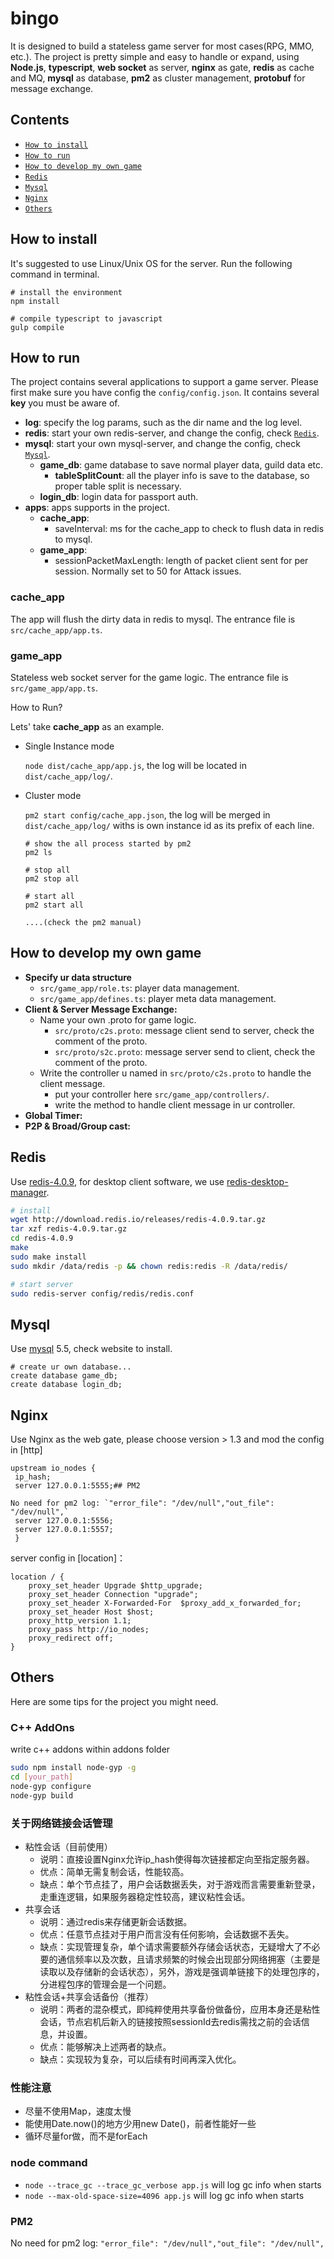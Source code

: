 # bingo

It is designed to build a stateless game server for most cases(RPG, MMO, etc.). 
The project is pretty simple and easy to handle or expand, 
using **Node.js**, **typescript**, **web socket** as server, **nginx** as gate, **redis** as cache and MQ, **mysql** as database, **pm2** as cluster management, **protobuf** for message exchange.

## Contents

* [`How to install`](#how-to-install)
* [`How to run`](#how-to-run)
* [`How to develop my own game`](#how-to-develop-my-own-game)
* [`Redis`](#Redis)
* [`Mysql`](#Mysql)
* [`Nginx`](#Nginx)
* [`Others`](#Others)

## How to install

It's suggested to use Linux/Unix OS for the server. Run the following command in terminal.
```
# install the environment
npm install

# compile typescript to javascript
gulp compile
```
## How to run

The project contains several applications to support a game server. Please first make sure you have config the `config/config.json`.
It contains several **key** you must be aware of.
* **log**: specify the log params, such as the dir name and the log level.
* **redis**: start your own redis-server, and change the config, check [`Redis`](#Redis).
* **mysql**: start your own mysql-server, and change the config, check [`Mysql`](#Mysql).
    * **game_db**: game database to save normal player data, guild data etc.
        * **tableSplitCount**: all the player info is save to the database, so proper table split is necessary.
    * **login_db**: login data for passport auth.
* **apps**: apps supports in the project.
    * **cache_app**: 
        * saveInterval: ms for the cache_app to check to flush data in redis to mysql.
    * **game_app**:
        * sessionPacketMaxLength: length of packet client sent for per session. Normally set to 50 for Attack issues.

### cache_app

The app will flush the dirty data in redis to mysql. The entrance file is `src/cache_app/app.ts`. 

### game_app

Stateless web socket server for the game logic. The entrance file is `src/game_app/app.ts`.

How to Run? 

Lets' take **cache_app** as an example.

* Single Instance mode

    `node dist/cache_app/app.js`, the log will be located in `dist/cache_app/log/`.
* Cluster mode
 
    `pm2 start config/cache_app.json`, the log will be merged in `dist/cache_app/log/` withs is own instance id as its prefix of each line.
    
    ```
    # show the all process started by pm2
    pm2 ls
    
    # stop all
    pm2 stop all
    
    # start all
    pm2 start all
    
    ....(check the pm2 manual)
    ```

## How to develop my own game

* **Specify ur data structure**
    * `src/game_app/role.ts`: player data management.
    * `src/game_app/defines.ts`: player meta data management.
* **Client & Server Message Exchange:** 
    * Name your own .proto for game logic.
        * `src/proto/c2s.proto`: message client send to server, check the comment of the proto.
        * `src/proto/s2c.proto`: message server send to client, check the comment of the proto.
    * Write the controller u named in `src/proto/c2s.proto` to handle the client message.
        * put your controller here `src/game_app/controllers/`.
        * write the method to handle client message in ur controller.
* **Global Timer:**
* **P2P & Broad/Group cast:**


## Redis

Use [redis-4.0.9](https://redis.io/download), for desktop client software, we use [redis-desktop-manager](https://redisdesktop.com/).

```bash
# install
wget http://download.redis.io/releases/redis-4.0.9.tar.gz
tar xzf redis-4.0.9.tar.gz
cd redis-4.0.9
make
sudo make install
sudo mkdir /data/redis -p && chown redis:redis -R /data/redis/

# start server
sudo redis-server config/redis/redis.conf
```

## Mysql 

Use [mysql](https://www.mysql.com/downloads/) 5.5, check website to install. 

```
# create ur own database...
create database game_db;
create database login_db;
```

## Nginx

Use Nginx as the web gate, please choose version > 1.3 and mod the config in [http]
```$xslt
upstream io_nodes {
 ip_hash;
 server 127.0.0.1:5555;## PM2

No need for pm2 log: `"error_file": "/dev/null","out_file": "/dev/null",`
 server 127.0.0.1:5556;
 server 127.0.0.1:5557;
 }
```
server config in [location]：
```
location / {
    proxy_set_header Upgrade $http_upgrade;
    proxy_set_header Connection "upgrade";
    proxy_set_header X-Forwarded-For  $proxy_add_x_forwarded_for;
    proxy_set_header Host $host;
    proxy_http_version 1.1;
    proxy_pass http://io_nodes;
    proxy_redirect off;
}
```

## Others

Here are some tips for the project you might need.

### C++ AddOns

write c++ addons within addons folder

```bash
sudo npm install node-gyp -g  
cd [your_path]  
node-gyp configure  
node-gyp build  
```

### 关于网络链接会话管理

* 粘性会话（目前使用）
    * 说明：直接设置Nginx允许ip_hash使得每次链接都定向至指定服务器。
    * 优点：简单无需复制会话，性能较高。
    * 缺点：单个节点挂了，用户会话数据丢失，对于游戏而言需要重新登录，走重连逻辑，如果服务器稳定性较高，建议粘性会话。
* 共享会话
    * 说明：通过redis来存储更新会话数据。
    * 优点：任意节点挂对于用户而言没有任何影响，会话数据不丢失。
    * 缺点：实现管理复杂，单个请求需要额外存储会话状态，无疑增大了不必要的通信频率以及次数，且请求频繁的时候会出现部分网络拥塞（主要是读取以及存储新的会话状态），另外，游戏是强调单链接下的处理包序的，分进程包序的管理会是一个问题。
* 粘性会话+共享会话备份（推荐）
    * 说明：两者的混杂模式，即纯粹使用共享备份做备份，应用本身还是粘性会话，节点宕机后新入的链接按照sessionId去redis需找之前的会话信息，并设置。
    * 优点：能够解决上述两者的缺点。
    * 缺点：实现较为复杂，可以后续有时间再深入优化。

### 性能注意

* 尽量不使用Map，速度太慢
* 能使用Date.now()的地方少用new Date()，前者性能好一些
* 循环尽量for做，而不是forEach

### node command
* `node --trace_gc --trace_gc_verbose app.js` will log gc info when starts
* `node --max-old-space-size=4096 app.js` will log gc info when starts

### PM2

No need for pm2 log: `"error_file": "/dev/null","out_file": "/dev/null",`